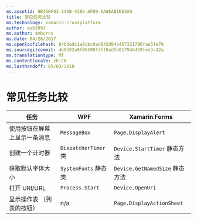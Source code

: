 ```yaml
---
ms.assetid: 0B45BF03-145B-43B2-AFD9-5A0EAB1E63A9
title: 常见任务比较
ms.technology: xamarin-crossplatform
author: asb3993
ms.author: amburns
ms.date: 04/26/2017
ms.openlocfilehash: 84b3edc1a8cbc9ad642d94b457321786fae5fe70
ms.sourcegitcommit: 4b0582a0f06598f3ff8ad5b817946459fed3c42a
ms.translationtype: MT
ms.contentlocale: zh-CN
ms.lasthandoff: 05/03/2018
---
```

# <a name="common-tasks-comparison"></a>常见任务比较

| 任务 | WPF | Xamarin.Forms |
|--- |--- |--- |
|使用按钮在屏幕上显示一条消息|`MessageBox`|`Page.DisplayAlert`|
|创建一个计时器|`DispatcherTimer` 类|`Device.StartTimer` 静态方法|
|获取默认字体大小|`SystemFonts` 静态类|`Device.GetNamedSize` 静态方法|
|打开 URI/URL|`Process.Start`|`Device.OpenUri`|
|显示操作表 （列表的按钮）|n/a|`Page.DisplayActionSheet`|
